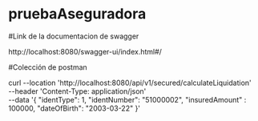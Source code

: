 # pruebaAseguradora

#Link de la documentacion de swagger

http://localhost:8080/swagger-ui/index.html#/

#Colección de postman 

curl --location 'http://localhost:8080/api/v1/secured/calculateLiquidation' \
--header 'Content-Type: application/json' \
--data '{
    "identType": 1,
    "identNumber": "51000002",
    "insuredAmount" : 100000,
    "dateOfBirth": "2003-03-22"
}'